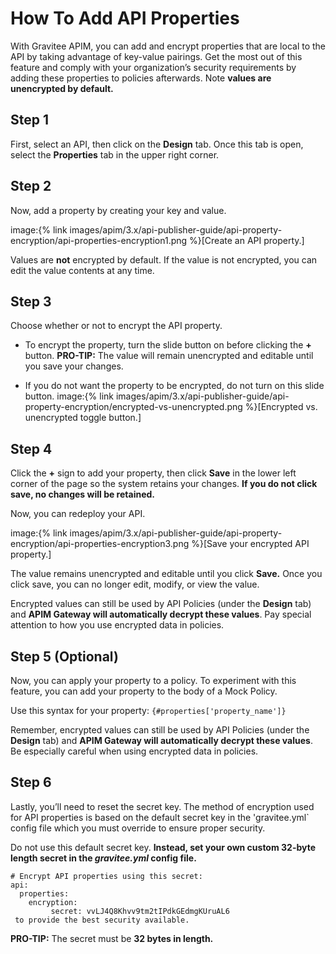 # How To Add API Properties

With Gravitee APIM, you can add and encrypt properties that are local to
the API by taking advantage of key-value pairings. Get the most out of
this feature and comply with your organization’s security requirements
by adding these properties to policies afterwards. Note **values are
unencrypted by default.**

## Step 1

First, select an API, then click on the **Design** tab. Once this tab is
open, select the **Properties** tab in the upper right corner.

## Step 2

Now, add a property by creating your key and value.

image:{% link
images/apim/3.x/api-publisher-guide/api-property-encryption/api-properties-encryption1.png
%}\[Create an API property.\]

Values are **not** encrypted by default. If the value is not encrypted,
you can edit the value contents at any time.

## Step 3

Choose whether or not to encrypt the API property.

-   To encrypt the property, turn the slide button on before clicking
    the **+** button. **PRO-TIP:** The value will remain unencrypted and
    editable until you save your changes.

-   If you do not want the property to be encrypted, do not turn on this
    slide button. image:{% link
    images/apim/3.x/api-publisher-guide/api-property-encryption/encrypted-vs-unencrypted.png
    %}\[Encrypted vs. unencrypted toggle button.\]

## Step 4

Click the **+** sign to add your property, then click **Save** in the
lower left corner of the page so the system retains your changes. **If
you do not click save, no changes will be retained.**

Now, you can redeploy your API.

image:{% link
images/apim/3.x/api-publisher-guide/api-property-encryption/api-properties-encryption3.png
%}\[Save your encrypted API property.\]

The value remains unencrypted and editable until you click **Save.**
Once you click save, you can no longer edit, modify, or view the value.

Encrypted values can still be used by API Policies (under the **Design**
tab) and **APIM Gateway will automatically decrypt these values**. Pay
special attention to how you use encrypted data in policies.

## Step 5 (Optional)

Now, you can apply your property to a policy. To experiment with this
feature, you can add your property to the body of a Mock Policy.

Use this syntax for your property: `{#properties['property_name']}`

Remember, encrypted values can still be used by API Policies (under the
**Design** tab) and **APIM Gateway will automatically decrypt these
values**. Be especially careful when using encrypted data in policies.

## Step 6

Lastly, you’ll need to reset the secret key. The method of encryption
used for API properties is based on the default secret key in the
'gravitee.yml\` config file which you must override to ensure proper
security.

Do not use this default secret key. **Instead, set your own custom
32-byte length secret in the *gravitee.yml* config file.**

    # Encrypt API properties using this secret:
    api:
      properties:
        encryption:
             secret: vvLJ4Q8Khvv9tm2tIPdkGEdmgKUruAL6
     to provide the best security available.

**PRO-TIP:** The secret must be **32 bytes in length.**
